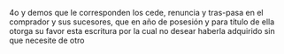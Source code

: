 4o y demos que le corresponden los cede, renuncia y tras-pasa en el comprador y sus sucesores, que en año de posesión y para título de ella otorga su favor esta escritura por la cual no desear haberla adquirido sin que necesite de otro